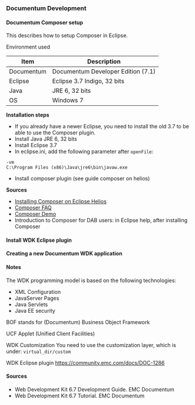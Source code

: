 ### Documentum Development	


#### Documentum Composer setup
This describes how to setup Composer in Eclipse.

Environment used

Item | Description
-----|--------
Documentum | Documentum Developer Edition (7.1)
Eclipse | Eclipse 3.7 Indigo, 32 bits
Java | JRE 6, 32 bits
OS | Windows 7

**Installation steps**
- If you already have a newer Eclipse, you need to install the old 3.7 to be able to use the Composer plugin.
- Install Java JRE 6, 32 bits
- Install Eclipse 3.7
- In eclipse.ini, add the following parameter after `openFile`:
```
-vm
C:\Program Files (x86)\Java\jre6\bin\javaw.exe
```
- Install composer plugin (see guide composer on helios)


**Sources**
- [Installing Composer on Eclipse Helios](http://paulcwarren.wordpress.com/2010/11/29/composer-on-helios/)
- [Composer FAQ](https://community.emc.com/docs/DOC-2487)
- [Composer Demo](https://developer-content.emc.com/developer/devcenters/ContentManagement/D6/composer/demo1/composer_demo1.htm)
- Introduction to Composer for DAB users: in Eclipse help, after installing Composer



#### Install WDK Eclipse plugin



#### Creating a new Documentum WDK application


#### Notes

The WDK programming model is based on the following technologies:

- XML Configuration
- JavaServer Pages
- Java Servlets
- Java EE security

BOF stands for (Documentum) Business Object Framework

UCF Applet (Unified Client Facilities)


WDK Customization 
You need to use the customization layer, which is under:
`virtual_dir/custom`

WDK Eclipse plugin
https://community.emc.com/docs/DOC-1286


#### Sources
- Web Development Kit 6.7 Development Guide. EMC Documentum
- Web Development Kit 6.7 Tutorial. EMC Documentum
